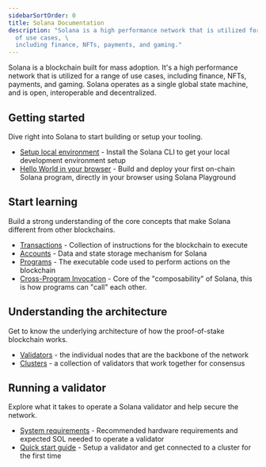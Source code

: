 ```yaml
---
sidebarSortOrder: 0
title: Solana Documentation
description: "Solana is a high performance network that is utilized for a range
  of use cases, \
  including finance, NFTs, payments, and gaming."
---
```


Solana is a blockchain built for mass adoption. It's a high performance network
that is utilized for a range of use cases, including finance, NFTs, payments,
and gaming. Solana operates as a single global state machine, and is open,
interoperable and decentralized.

## Getting started

Dive right into Solana to start building or setup your tooling.

- [Setup local environment](/content/guides/getstarted/setup-local-development.md) -
  Install the Solana CLI to get your local development environment setup
- [Hello World in your browser](/content/guides/getstarted/hello-world-in-your-browser.md) -
  Build and deploy your first on-chain Solana program, directly in your browser
  using Solana Playground

## Start learning

Build a strong understanding of the core concepts that make Solana different
from other blockchains.

- [Transactions](/docs/core/transactions.md) - Collection of instructions for
  the blockchain to execute
- [Accounts](/docs/core/accounts.md) - Data and state storage mechanism for
  Solana
- [Programs](/docs/core/programs.md) - The executable code used to perform
  actions on the blockchain
- [Cross-Program Invocation](/docs/core/cpi.md) - Core of the "composability" of
  Solana, this is how programs can "call" each other.

## Understanding the architecture

Get to know the underlying architecture of how the proof-of-stake blockchain
works.

- [Validators](https://docs.solanalabs.com/validator/anatomy) - the individual
  nodes that are the backbone of the network
- [Clusters](https://docs.solanalabs.com/clusters/overview) - a collection of
  validators that work together for consensus

## Running a validator

Explore what it takes to operate a Solana validator and help secure the network.

- [System requirements](https://docs.solanalabs.com/operations/requirements) -
  Recommended hardware requirements and expected SOL needed to operate a
  validator
- [Quick start guide](https://docs.solanalabs.com/operations/setup-a-validator) -
  Setup a validator and get connected to a cluster for the first time
